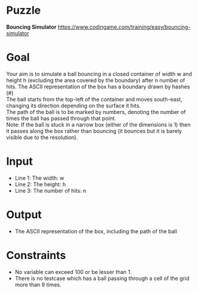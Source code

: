 # Puzzle
**Bouncing Simulator** https://www.codingame.com/training/easy/bouncing-simulator

# Goal
Your aim is to simulate a ball bouncing in a closed container of width w and height h (excluding the area covered by the boundary) after n number of hits. The ASCII representation of the box has a boundary drawn by hashes (#)  
The ball starts from the top-left of the container and moves south-east, changing its direction depending on the surface it hits.  
The path of the ball is to be marked by numbers, denoting the number of times the ball has passed through that point.  
Note: If the ball is stuck in a narrow box (either of the dimensions is 1) then it passes along the box rather than bouncing (it bounces but it is barely visible due to the resolution).  

# Input
* Line 1: The width: w
* Line 2: The height: h
* Line 3: The number of hits: n

# Output
* The ASCII representation of the box, including the path of the ball

# Constraints
* No variable can exceed 100 or be lesser than 1.
* There is no testcase which has a ball passing through a cell of the grid more than 9 times.
